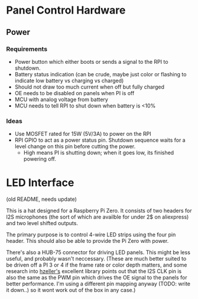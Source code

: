 # Panel Control Hardware

## Power

### Requirements 
* Power button which either boots or sends a signal to the RPI to shutdown.
* Battery status indication (can be crude, maybe just color or flashing to indicate low battery vs charging vs charged)
* Should not draw too much current when off but fully charged
* OE needs to be disabled on panels when PI is off
* MCU with analog voltage from battery
* MCU needs to tell RPI to shut down when battery is <10%

### Ideas
* Use MOSFET rated for 15W (5V/3A) to power on the RPI
* RPI GPIO to act as a power status pin. Shutdown sequence waits for a level change on this pin before cutting the power.
    * High means PI is shutting down; when it goes low, its finished powering off.
# LED Interface

(old README, needs update)

This is a hat designed for a Raspberry Pi Zero. It consists of two headers for I2S microphones (the sort of which are availble for under 2$ on aliexpress) and two level shifted outputs.

The primary purpose is to control 4-wire LED strips using the four pin header. This should also be able to provide the Pi Zero with power.

There's also a HUB-75 connector for driving LED panels. This might be less useful, and probably wasn't neccessary. (These are much better suited to be driven off a PI 3 or 4 if the
frame rate or color depth matters, and some research into [hzeller's](https://github.com/hzeller/rpi-rgb-led-matrix) excellent library points out that the I2S CLK pin is also the same
as the PWM pin which drives the OE signal to the panels for better performance. I'm using a different pin mapping anyway (TODO: write it down..) so it wont work out of the box in any case.)

